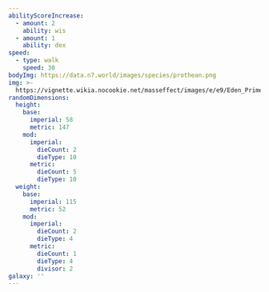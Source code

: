 ```yaml
---
abilityScoreIncrease:
  - amount: 2
    ability: wis
  - amount: 1
    ability: dex
speed:
  - type: walk
    speed: 30
bodyImg: https://data.n7.world/images/species/prothean.png
img: >-
  https://vignette.wikia.nocookie.net/masseffect/images/e/e9/Eden_Prime_50kya_-_Javik_squad.png/revision/latest/scale-to-width-down/640?cb=20141206072802
randomDimensions:
  height:
    base:
      imperial: 58
      metric: 147
    mod:
      imperial:
        dieCount: 2
        dieType: 10
      metric:
        dieCount: 5
        dieType: 10
  weight:
    base:
      imperial: 115
      metric: 52
    mod:
      imperial:
        dieCount: 2
        dieType: 4
      metric:
        dieCount: 1
        dieType: 4
        divisor: 2
galaxy: ''
---
```

